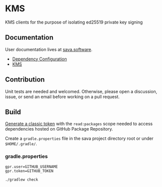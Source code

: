 # KMS

KMS clients for the purpose of isolating ed25519 private key signing

## Documentation

User documentation lives at [sava.software](https://sava.software/).

* [Dependency Configuration](https://sava.software/quickstart)
* [KMS](https://sava.software/libraries/kms)

## Contribution

Unit tests are needed and welcomed. Otherwise, please open a discussion, issue, or send an email before working on a
pull request.

## Build

[Generate a classic token](https://github.com/settings/tokens) with the `read:packages` scope needed to access
dependencies hosted on GitHub Package Repository.

Create a `gradle.properties` file in the sava project directory root or under `$HOME/.gradle/`.

### gradle.properties

```properties
gpr.user=GITHUB_USERNAME
gpr.token=GITHUB_TOKEN
```

```shell
./gradlew check
```
